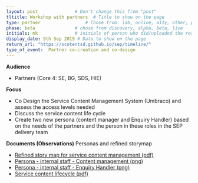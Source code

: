 ```yaml
---
layout: post              # Don't change this from "post"
tltitle: Workshop with partners  # Title to show on the page
type: partner                 # Chose from: lab, online, a11y, other, partner
phase: beta               # chose from discovery, alpha, beta, live
initials: mk              # initials of person who did/uploaded the research
display_date: 9th Sep 2019 # Date to show on the page
return_url: "https://scotentsd.github.io/sep/timeline/"         
type_of_event:  Partner co-creation and co-design
---
```


**Audience**
- Partners (Core 4: SE, BG, SDS, HIE)

**Focus**
- Co Design the Service Content Management System (Umbraco) and assess the access levels needed
- Discuss the service content life cycle
- Create two new persona (content manager and Enquiry Handler) based on the needs of the partners and the person in these roles in the SEP delivery team


**Documents (Observations)**
Personas and refined storymap
- [ Refined story map for service content management (pdf) ](../files/SEP%20Partner%20%20Service%20Content%20Management%20%20CMS%20-%20Storymap%20-%20version%20on%202019-09-10.pdf)
- [ Persona - internal staff - Content management (png) ](../files/persona-Al-content.PNG)
- [ Persona - internal staff - Enquiry Handler (png) ](../files/persona-Jo-enquiry-handling.PNG)
- [ Service content lifecycle (pdf) ](../files/SEP%20-%20Content%20management%20flow%20-%202019-09-10.pdf)
